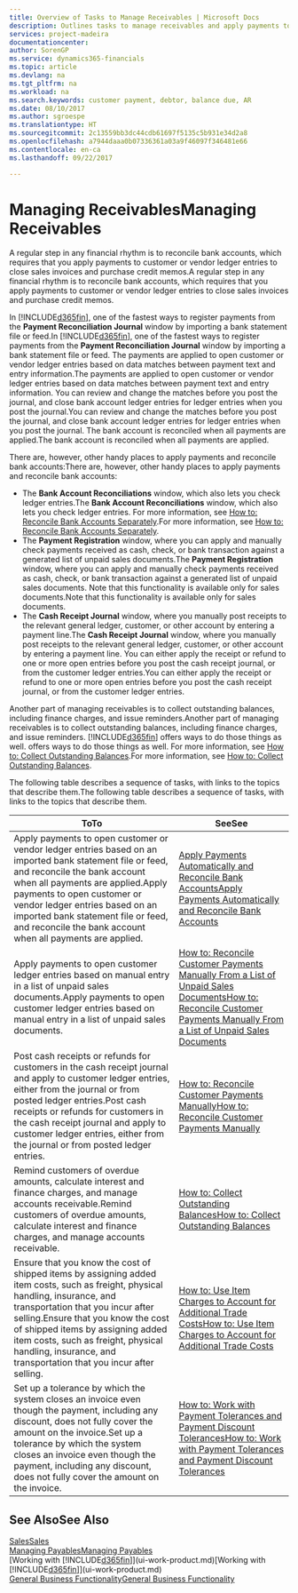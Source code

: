 ```yaml
---
title: Overview of Tasks to Manage Receivables | Microsoft Docs
description: Outlines tasks to manage receivables and apply payments to customer or vendor ledger entries.
services: project-madeira
documentationcenter: 
author: SorenGP
ms.service: dynamics365-financials
ms.topic: article
ms.devlang: na
ms.tgt_pltfrm: na
ms.workload: na
ms.search.keywords: customer payment, debtor, balance due, AR
ms.date: 08/10/2017
ms.author: sgroespe
ms.translationtype: HT
ms.sourcegitcommit: 2c13559bb3dc44cdb61697f5135c5b931e34d2a8
ms.openlocfilehash: a7944daaa0b07336361a03a9f46097f346481e66
ms.contentlocale: en-ca
ms.lasthandoff: 09/22/2017

---
```

# <a name="managing-receivables"></a><span data-ttu-id="807f1-103">Managing Receivables</span><span class="sxs-lookup"><span data-stu-id="807f1-103">Managing Receivables</span></span>
<span data-ttu-id="807f1-104">A regular step in any financial rhythm is to reconcile bank accounts, which requires that you apply payments to customer or vendor ledger entries to close sales invoices and purchase credit memos.</span><span class="sxs-lookup"><span data-stu-id="807f1-104">A regular step in any financial rhythm is to reconcile bank accounts, which requires that you apply payments to customer or vendor ledger entries to close sales invoices and purchase credit memos.</span></span>  

<span data-ttu-id="807f1-105">In [!INCLUDE[d365fin](includes/d365fin_md.md)], one of the fastest ways to register payments from the **Payment Reconciliation Journal** window by importing a bank statement file or feed.</span><span class="sxs-lookup"><span data-stu-id="807f1-105">In [!INCLUDE[d365fin](includes/d365fin_md.md)], one of the fastest ways to register payments from the **Payment Reconciliation Journal** window by importing a bank statement file or feed.</span></span> <span data-ttu-id="807f1-106">The payments are applied to open customer or vendor ledger entries based on data matches between payment text and entry information.</span><span class="sxs-lookup"><span data-stu-id="807f1-106">The payments are applied to open customer or vendor ledger entries based on data matches between payment text and entry information.</span></span> <span data-ttu-id="807f1-107">You can review and change the matches before you post the journal, and close bank account ledger entries for ledger entries when you post the journal.</span><span class="sxs-lookup"><span data-stu-id="807f1-107">You can review and change the matches before you post the journal, and close bank account ledger entries for ledger entries when you post the journal.</span></span> <span data-ttu-id="807f1-108">The bank account is reconciled when all payments are applied.</span><span class="sxs-lookup"><span data-stu-id="807f1-108">The bank account is reconciled when all payments are applied.</span></span>

<span data-ttu-id="807f1-109">There are, however, other handy places to apply payments and reconcile bank accounts:</span><span class="sxs-lookup"><span data-stu-id="807f1-109">There are, however, other handy places to apply payments and reconcile bank accounts:</span></span>  

* <span data-ttu-id="807f1-110">The **Bank Account Reconciliations** window, which also lets you check ledger entries.</span><span class="sxs-lookup"><span data-stu-id="807f1-110">The **Bank Account Reconciliations** window, which also lets you check ledger entries.</span></span> <span data-ttu-id="807f1-111">For more information, see [How to: Reconcile Bank Accounts Separately](bank-how-reconcile-bank-accounts-separately.md).</span><span class="sxs-lookup"><span data-stu-id="807f1-111">For more information, see [How to: Reconcile Bank Accounts Separately](bank-how-reconcile-bank-accounts-separately.md).</span></span>  
* <span data-ttu-id="807f1-112">The **Payment Registration** window, where you can apply and manually check payments received as cash, check, or bank transaction against a generated list of unpaid sales documents.</span><span class="sxs-lookup"><span data-stu-id="807f1-112">The **Payment Registration** window, where you can apply and manually check payments received as cash, check, or bank transaction against a generated list of unpaid sales documents.</span></span> <span data-ttu-id="807f1-113">Note that this functionality is available only for sales documents.</span><span class="sxs-lookup"><span data-stu-id="807f1-113">Note that this functionality is available only for sales documents.</span></span>  
* <span data-ttu-id="807f1-114">The **Cash Receipt Journal** window, where you manually post receipts to the relevant general ledger, customer, or other account by entering a payment line.</span><span class="sxs-lookup"><span data-stu-id="807f1-114">The **Cash Receipt Journal** window, where you manually post receipts to the relevant general ledger, customer, or other account by entering a payment line.</span></span> <span data-ttu-id="807f1-115">You can either apply the receipt or refund to one or more open entries before you post the cash receipt journal, or from the customer ledger entries.</span><span class="sxs-lookup"><span data-stu-id="807f1-115">You can either apply the receipt or refund to one or more open entries before you post the cash receipt journal, or from the customer ledger entries.</span></span>  

<span data-ttu-id="807f1-116">Another part of managing receivables is to collect outstanding balances, including finance charges, and issue reminders.</span><span class="sxs-lookup"><span data-stu-id="807f1-116">Another part of managing receivables is to collect outstanding balances, including finance charges, and issue reminders.</span></span> [!INCLUDE[d365fin](includes/d365fin_md.md)]<span data-ttu-id="807f1-117"> offers ways to do those things as well.</span><span class="sxs-lookup"><span data-stu-id="807f1-117"> offers ways to do those things as well.</span></span> <span data-ttu-id="807f1-118">For more information, see [How to: Collect Outstanding Balances](receivables-collect-outstanding-balances.md).</span><span class="sxs-lookup"><span data-stu-id="807f1-118">For more information, see [How to: Collect Outstanding Balances](receivables-collect-outstanding-balances.md).</span></span>  

<span data-ttu-id="807f1-119">The following table describes a sequence of tasks, with links to the topics that describe them.</span><span class="sxs-lookup"><span data-stu-id="807f1-119">The following table describes a sequence of tasks, with links to the topics that describe them.</span></span>  

| <span data-ttu-id="807f1-120">To</span><span class="sxs-lookup"><span data-stu-id="807f1-120">To</span></span> | <span data-ttu-id="807f1-121">See</span><span class="sxs-lookup"><span data-stu-id="807f1-121">See</span></span> |
| --- | --- |
| <span data-ttu-id="807f1-122">Apply payments to open customer or vendor ledger entries based on an imported bank statement file or feed, and reconcile the bank account when all payments are applied.</span><span class="sxs-lookup"><span data-stu-id="807f1-122">Apply payments to open customer or vendor ledger entries based on an imported bank statement file or feed, and reconcile the bank account when all payments are applied.</span></span> |[<span data-ttu-id="807f1-123">Apply Payments Automatically and Reconcile Bank Accounts</span><span class="sxs-lookup"><span data-stu-id="807f1-123">Apply Payments Automatically and Reconcile Bank Accounts</span></span>](receivables-apply-payments-auto-reconcile-bank-accounts.md) |
| <span data-ttu-id="807f1-124">Apply payments to open customer ledger entries based on manual entry in a list of unpaid sales documents.</span><span class="sxs-lookup"><span data-stu-id="807f1-124">Apply payments to open customer ledger entries based on manual entry in a list of unpaid sales documents.</span></span> |[<span data-ttu-id="807f1-125">How to: Reconcile Customer Payments Manually From a List of Unpaid Sales Documents</span><span class="sxs-lookup"><span data-stu-id="807f1-125">How to: Reconcile Customer Payments Manually From a List of Unpaid Sales Documents</span></span>](receivables-how-reconcile-customer-payments-list-unpaid-sales-documents.md) |
| <span data-ttu-id="807f1-126">Post cash receipts or refunds for customers in the cash receipt journal and apply to customer ledger entries, either from the journal or from posted ledger entries.</span><span class="sxs-lookup"><span data-stu-id="807f1-126">Post cash receipts or refunds for customers in the cash receipt journal and apply to customer ledger entries, either from the journal or from posted ledger entries.</span></span> |[<span data-ttu-id="807f1-127">How to: Reconcile Customer Payments Manually</span><span class="sxs-lookup"><span data-stu-id="807f1-127">How to: Reconcile Customer Payments Manually</span></span>](receivables-how-apply-sales-transactions-manually.md) |
| <span data-ttu-id="807f1-128">Remind customers of overdue amounts, calculate interest and finance charges, and manage accounts receivable.</span><span class="sxs-lookup"><span data-stu-id="807f1-128">Remind customers of overdue amounts, calculate interest and finance charges, and manage accounts receivable.</span></span> |[<span data-ttu-id="807f1-129">How to: Collect Outstanding Balances</span><span class="sxs-lookup"><span data-stu-id="807f1-129">How to: Collect Outstanding Balances</span></span>](receivables-collect-outstanding-balances.md) |
|<span data-ttu-id="807f1-130">Ensure that you know the cost of shipped items by assigning added item costs, such as freight, physical handling, insurance, and transportation that you incur after selling.</span><span class="sxs-lookup"><span data-stu-id="807f1-130">Ensure that you know the cost of shipped items by assigning added item costs, such as freight, physical handling, insurance, and transportation that you incur after selling.</span></span>|[<span data-ttu-id="807f1-131">How to: Use Item Charges to Account for Additional Trade Costs</span><span class="sxs-lookup"><span data-stu-id="807f1-131">How to: Use Item Charges to Account for Additional Trade Costs</span></span>](payables-how-assign-item-charges.md)|
|<span data-ttu-id="807f1-132">Set up a tolerance by which the system closes an invoice even though the payment, including any discount, does not fully cover the amount on the invoice.</span><span class="sxs-lookup"><span data-stu-id="807f1-132">Set up a tolerance by which the system closes an invoice even though the payment, including any discount, does not fully cover the amount on the invoice.</span></span>|[<span data-ttu-id="807f1-133">How to: Work with Payment Tolerances and Payment Discount Tolerances</span><span class="sxs-lookup"><span data-stu-id="807f1-133">How to: Work with Payment Tolerances and Payment Discount Tolerances</span></span>](finance-payment-tolerance-and-payment-discount-tolerance.md)|
## <a name="see-also"></a><span data-ttu-id="807f1-134">See Also</span><span class="sxs-lookup"><span data-stu-id="807f1-134">See Also</span></span>
[<span data-ttu-id="807f1-135">Sales</span><span class="sxs-lookup"><span data-stu-id="807f1-135">Sales</span></span>](sales-manage-sales.md)  
[<span data-ttu-id="807f1-136">Managing Payables</span><span class="sxs-lookup"><span data-stu-id="807f1-136">Managing Payables</span></span>](payables-manage-payables.md)  
<span data-ttu-id="807f1-137">[Working with [!INCLUDE[d365fin](includes/d365fin_md.md)]](ui-work-product.md)</span><span class="sxs-lookup"><span data-stu-id="807f1-137">[Working with [!INCLUDE[d365fin](includes/d365fin_md.md)]](ui-work-product.md)</span></span>  
[<span data-ttu-id="807f1-138">General Business Functionality</span><span class="sxs-lookup"><span data-stu-id="807f1-138">General Business Functionality</span></span>](ui-across-business-areas.md)

